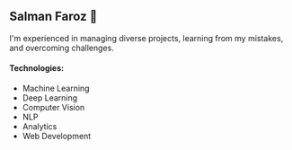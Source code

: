 ## Salman Faroz 🧑

I'm experienced in managing diverse projects, learning from my mistakes, and overcoming challenges.

#### Technologies:
- Machine Learning
- Deep Learning
- Computer Vision
- NLP
- Analytics
- Web Development
